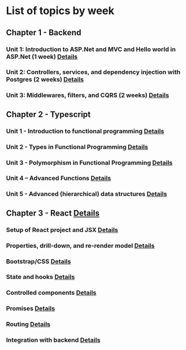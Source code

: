 # List of topics by week

## Chapter 1 - Backend 
  ### Unit 1: Introduction to ASP.Net and MVC and Hello world in ASP.Net (1 week) [Details](Ch1Unit1.md)

  ### Unit 2: Controllers, services, and dependency injection with Postgres (2 weeks) [Details](Ch1Unit2.md)

  ### Unit 3: Middlewares, filters, and CQRS (2 weeks) [Details](Ch1Unit3.md)

## Chapter 2 - Typescript

  ### Unit 1 - Introduction to functional programming [Details](Ch2Unit1.md)
  
  ### Unit 2 - Types in Functional Programming [Details](Ch2Unit2.md)

  ### Unit 3 - Polymorphism in Functional Programming [Details](Ch2Unit3.md)
  
  ### Unit 4 – Advanced Functions [Details](Ch2Unit4.md)

  ### Unit 5 - Advanced (hierarchical) data structures [Details](Ch2Unit5.md)

  

## Chapter 3 - React [Details](Ch3Unit1A.md) 
  ### Setup of React project and JSX [Details](Ch3Unit0.md)
  
  ### Properties, drill-down, and re-render model [Details](Ch3Unit1B.md)

  ### Bootstrap/CSS [Details](Ch3Unit2.md)

  ### State and hooks [Details](Ch3Unit3.md)

  ### Controlled components [Details](Ch3Unit4.md)

  ### Promises [Details](Ch3Unit5.md)

  ### Routing [Details](Ch3Unit6.md)

  ### Integration with backend [Details](Ch3Unit7.md)